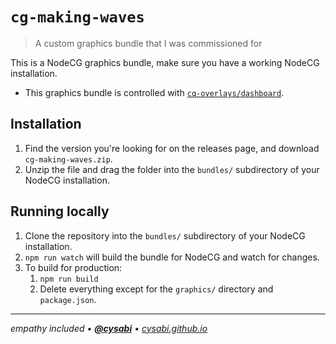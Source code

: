 # `cg-making-waves`
> A custom graphics bundle that I was commissioned for

This is a NodeCG graphics bundle, make sure you have a working NodeCG installation.
- This graphics bundle is controlled with [`cq-overlays/dashboard`](https://github.com/cq-overlays/dashboard).

## Installation
1. Find the version you're looking for on the releases page, and download `cg-making-waves.zip`.
1. Unzip the file and drag the folder into the `bundles/` subdirectory of your NodeCG installation.

## Running locally
1. Clone the repository into the `bundles/` subdirectory of your NodeCG installation.
1. `npm run watch` will build the bundle for NodeCG and watch for changes.
1. To build for production:
    1. `npm run build`
    1. Delete everything except for the `graphics/` directory and `package.json`.

---

*empathy included • [**@cysabi**](https://github.com/cysabi) • [cysabi.github.io](https://cysabi.github.io)*
